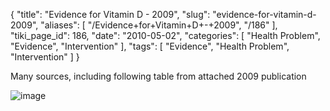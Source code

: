 {
    "title": "Evidence for Vitamin D - 2009",
    "slug": "evidence-for-vitamin-d-2009",
    "aliases": [
        "/Evidence+for+Vitamin+D+-+2009",
        "/186"
    ],
    "tiki_page_id": 186,
    "date": "2010-05-02",
    "categories": [
        "Health Problem",
        "Evidence",
        "Intervention"
    ],
    "tags": [
        "Evidence",
        "Health Problem",
        "Intervention"
    ]
}


Many sources, including following table from attached 2009 publication

<img src="/attachments/d3.mock.jpg" alt="image" style="max-width: 800px;">